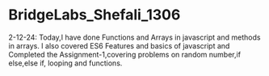 # BridgeLabs_Shefali_1306
2-12-24:
Today,I have done Functions and Arrays in javascript and methods in arrays.
I also covered ES6 Features and basics of javascript and Completed the Assignment-1,covering problems on random number,if else,else if,
looping and functions.